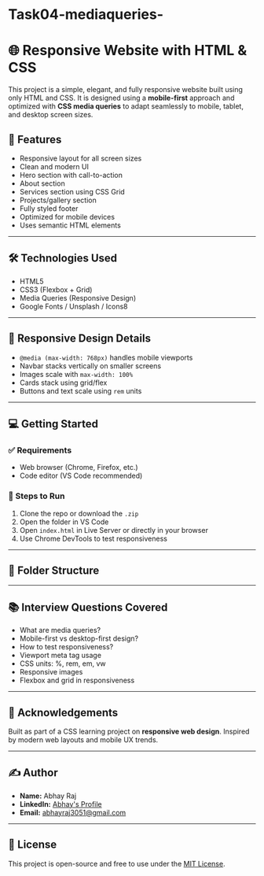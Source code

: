 # Task04-mediaqueries-
# 🌐 Responsive Website with HTML & CSS

This project is a simple, elegant, and fully responsive website built using only HTML and CSS. It is designed using a **mobile-first** approach and optimized with **CSS media queries** to adapt seamlessly to mobile, tablet, and desktop screen sizes.



## 🚀 Features

- Responsive layout for all screen sizes
- Clean and modern UI
- Hero section with call-to-action
- About section
- Services section using CSS Grid
- Projects/gallery section
- Fully styled footer
- Optimized for mobile devices
- Uses semantic HTML elements

---

## 🛠️ Technologies Used

- HTML5
- CSS3 (Flexbox + Grid)
- Media Queries (Responsive Design)
- Google Fonts / Unsplash / Icons8

---

## 📱 Responsive Design Details

- `@media (max-width: 768px)` handles mobile viewports
- Navbar stacks vertically on smaller screens
- Images scale with `max-width: 100%`
- Cards stack using grid/flex
- Buttons and text scale using `rem` units

---

## 💻 Getting Started

### ✅ Requirements

- Web browser (Chrome, Firefox, etc.)
- Code editor (VS Code recommended)

### 📂 Steps to Run

1. Clone the repo or download the `.zip`
2. Open the folder in VS Code
3. Open `index.html` in Live Server or directly in your browser
4. Use Chrome DevTools to test responsiveness

---

## 📄 Folder Structure


---

## 📚 Interview Questions Covered

- What are media queries?
- Mobile-first vs desktop-first design?
- How to test responsiveness?
- Viewport meta tag usage
- CSS units: %, rem, em, vw
- Responsive images
- Flexbox and grid in responsiveness

---


## 🙌 Acknowledgements

Built as part of a CSS learning project on **responsive web design**. Inspired by modern web layouts and mobile UX trends.

---

## ✍️ Author

- **Name:** Abhay Raj  
- **LinkedIn:** [Abhay's Profile](https://www.linkedin.com/in/abhay-raj-650905268)  
- **Email:** abhayraj3051@gmail.com

---

## 📄 License

This project is open-source and free to use under the [MIT License](LICENSE).

